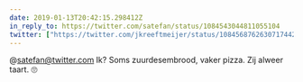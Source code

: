 ```yaml
---
date: 2019-01-13T20:42:15.298412Z
in_reply_to: https://twitter.com/satefan/status/1084543044811055104
twitter: ["https://twitter.com/jkreeftmeijer/status/1084568762630717442"]
---
```

@satefan@twitter.com Ik? Soms zuurdesembrood, vaker pizza. Zij alweer taart. 🙄
